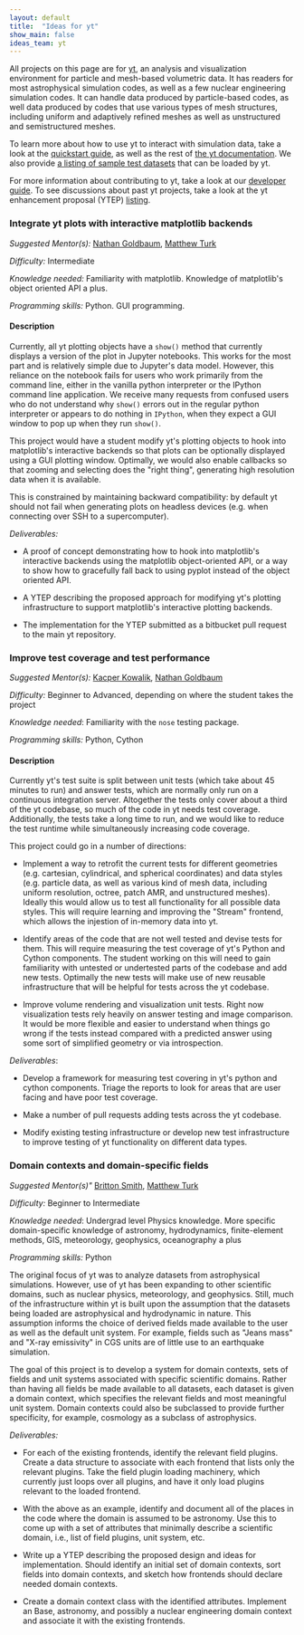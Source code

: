 ```yaml
---
layout: default
title:  "Ideas for yt"
show_main: false
ideas_team: yt
---
```


All projects on this page are for [yt](https://yt-project.org), an analysis and
visualization environment for particle and mesh-based volumetric data. It has
readers for most astrophysical simulation codes, as well as a few nuclear
engineering simulation codes. It can handle data produced by particle-based
codes, as well data produced by codes that use various types of mesh structures,
including uniform and adaptively refined meshes as well as unstructured and
semistructured meshes.

To learn more about how to use yt to interact with simulation data, take a look
at the [quickstart guide](http://yt-project.org/doc/quickstart/index.html), as
well as the rest of [the yt documentation](http://yt-project.org/doc). We also
provide [a listing of sample test datasets](http://yt-project.org/data) that can
be loaded by yt.

For more information about contributing to yt, take a look at our
[developer guide](http://yt-project.org/docs/dev/developing/index.html). To see
discussions about past yt projects, take a look at the yt enhancement proposal
(YTEP) [listing](https://ytep.readthedocs.org).

### Integrate yt plots with interactive matplotlib backends

*Suggested Mentor(s):* [Nathan Goldbaum](https://bitbucket.org/ngoldbaum),
 [Matthew Turk](https://bitbucket.org/MatthewTurk/)

*Difficulty:* Intermediate

*Knowledge needed:* Familiarity with matplotlib. Knowledge of matplotlib's
 object oriented API a plus.

*Programming skills:* Python. GUI programming.

#### Description

Currently, all yt plotting objects have a `show()` method that currently
displays a version of the plot in Jupyter notebooks. This works for the most
part and is relatively simple due to Jupyter's data model. However, this
reliance on the notebook fails for users who work primarily from the command
line, either in the vanilla python interpreter or the IPython command line
application. We receive many requests from confused users who do not understand
why `show()` errors out in the regular python interpreter or appears to do
nothing in `IPython`, when they expect a GUI window to pop up when they run
`show()`.

This project would have a student modify yt's plotting objects to hook into
matplotlib's interactive backends so that plots can be optionally displayed
using a GUI plotting window. Optimally, we would also enable callbacks so that
zooming and selecting does the "right thing", generating high resolution data
when it is available.

This is constrained by maintaining backward compatibility: by default yt should
not fail when generating plots on headless devices (e.g. when connecting over
SSH to a supercomputer).

*Deliverables:*

* A proof of concept demonstrating how to hook into matplotlib's interactive
  backends using the matplotlib object-oriented API, or a way to show how to
  gracefully fall back to using pyplot instead of the object oriented API.

* A YTEP describing the proposed approach for modifying yt's plotting
  infrastructure to support matplotlib's interactive plotting backends.

* The implementation for the YTEP submitted as a bitbucket pull request to the
  main yt repository.

### Improve test coverage and test performance

*Suggested Mentor(s):* [Kacper Kowalik](https://bitbucket.org/xarthisius),
 [Nathan Goldbaum](https://bitbucket.org/ngoldbaum)

*Difficulty:* Beginner to Advanced, depending on where the student takes the
 project

*Knowledge needed*: Familiarity with the `nose` testing package.

*Programming skills:* Python, Cython

#### Description

Currently yt's test suite is split between unit tests (which take about 45
minutes to run) and answer tests, which are normally only run on a continuous
integration server. Altogether the tests only cover about a third of the yt
codebase, so much of the code in yt needs test coverage.  Additionally, the
tests take a long time to run, and we would like to reduce the test runtime
while simultaneously increasing code coverage.

This project could go in a number of directions:

* Implement a way to retrofit the current tests for different geometries
  (e.g. cartesian, cylindrical, and spherical coordinates) and data styles
  (e.g. particle data, as well as various kind of mesh data, including uniform
  resolution, octree, patch AMR, and unstructured meshes). Ideally this would
  allow us to test all functionality for all possible data styles. This will
  require learning and improving the "Stream" frontend, which allows the
  injestion of in-memory data into yt.

* Identify areas of the code that are not well tested and devise tests for
  them. This will require measuring the test coverage of yt's Python and
  Cython components. The student working on this will need to gain familiarity
  with untested or undertested parts of the codebase and add new
  tests. Optimally the new tests will make use of new reusable infrastructure
  that will be helpful for tests across the yt codebase.

* Improve volume rendering and visualization unit tests. Right now visualization
  tests rely heavily on answer testing and image comparison. It would be more
  flexible and easier to understand when things go wrong if the tests instead
  compared with a predicted answer using some sort of simplified geometry or via
  introspection.

*Deliverables*:

* Develop a framework for measuring test covering in yt's python and cython
  components. Triage the reports to look for areas that are user facing and have
  poor test coverage.

* Make a number of pull requests adding tests across the yt codebase.

* Modify existing testing infrastructure or develop new test infrastructure to
  improve testing of yt functionality on different data types.

### Domain contexts and domain-specific fields

*Suggested Mentor(s)"* [Britton Smith](https://bitbucket.org/brittonsmith),
 [Matthew Turk](https://bitbucket.org/matthewturk)

*Difficulty:* Beginner to Intermediate

*Knowledge needed*: Undergrad level Physics knowledge. More specific
 domain-specific knowledge of astronomy, hydrodynamics, finite-element methods,
 GIS, meteorology, geophysics, oceanography a plus

*Programming skills:* Python

The original focus of yt was to analyze datasets from astrophysical
simulations.  However, use of yt has been expanding to other
scientific domains, such as nuclear physics, meteorology, and
geophysics.  Still, much of the infrastructure within yt is built upon
the assumption that the datasets being loaded are astrophysical and
hydrodynamic in nature.  This assumption informs the choice of derived
fields made available to the user as well as the default unit system.
For example, fields such as "Jeans mass" and "X-ray emissivity" in CGS
units are of little use to an earthquake simulation.

The goal of this project is to develop a system for domain contexts,
sets of fields and unit systems associated with specific scientific
domains.  Rather than having all fields be made available to all
datasets, each dataset is given a domain context, which specifies the
relevant fields and most meaningful unit system.  Domain contexts
could also be subclassed to provide further specificity, for example,
cosmology as a subclass of astrophysics.

*Deliverables:*

* For each of the existing frontends, identify the relevant field
  plugins. Create a data structure to associate with each frontend that lists
  only the relevant plugins. Take the field plugin loading machinery, which
  currently just loops over all plugins, and have it only load plugins relevant
  to the loaded frontend.

* With the above as an example, identify and document all of the places in the
  code where the domain is assumed to be astronomy. Use this to come up with a
  set of attributes that minimally describe a scientific domain, i.e., list of
  field plugins, unit system, etc.

* Write up a YTEP describing the proposed design and ideas for
  implementation. Should identify an initial set of domain contexts, sort fields
  into domain contexts, and sketch how frontends should declare needed domain
  contexts.

* Create a domain context class with the identified attributes. Implement an
  Base, astronomy, and possibly a nuclear engineering domain context and
  associate it with the existing frontends.
